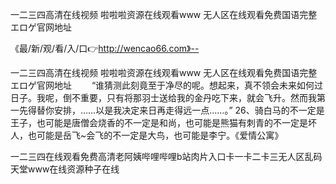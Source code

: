 一二三四高清在线视频
啦啦啦资源在线观看www
无人区在线观看免费国语完整
エロゲ官网地址


《最/新/观/看/入/口👉http://wencao66.com》--

一二三四高清在线视频
啦啦啦资源在线观看www
无人区在线观看免费国语完整
エロゲ官网地址
　　“谁猜测此刻竟至于净尽的呢。想起来，真不领会未来如何过日子。我呢，倒不重要，只有将那羽士送给我的金丹吃下来，就会飞升。然而我第一先得替你安排，……以是我决定来日再走得远一点……。”
	26、骑白马的不一定是王子，也可能是唐僧会烧香的不一定是和尚，也可能是熊猫有刺青的不一定是坏人，也可能是岳飞~会飞的不一定是大鸟，也可能是李宁。《爱情公寓》





一二三四在线观看免费高清老阿姨哔哩哔哩b站肉片入口卡一卡二卡三无人区乱码天堂www在线资源种子在线

